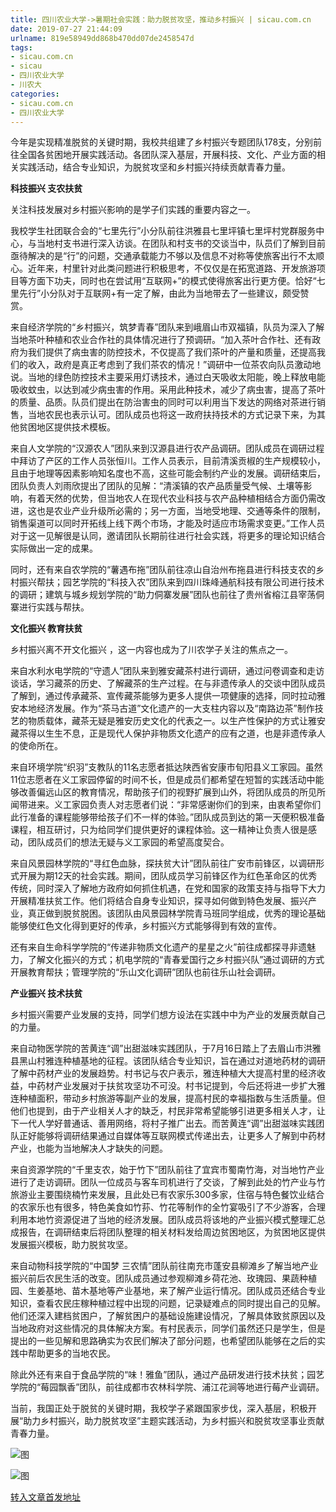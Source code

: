 ```yaml
---
title: 四川农业大学->暑期社会实践：助力脱贫攻坚，推动乡村振兴 | sicau.com.cn
date: 2019-07-27 21:44:09
urlname: 819e58949dd868b470dd07de2458547d
tags: 
- sicau.com.cn
- sicau
- 四川农业大学
- 川农大
categories:
- sicau.com.cn
- 四川农业大学
---
```



今年是实现精准脱贫的关键时期，我校共组建了乡村振兴专题团队178支，分别前往全国各贫困地开展实践活动。各团队深入基层，开展科技、文化、产业方面的相关实践活动，结合专业知识，为脱贫攻坚和乡村振兴持续贡献青春力量。

**科技振兴 支农扶贫**

关注科技发展对乡村振兴影响的是学子们实践的重要内容之一。

我校学生社团联合会的“七里先行”小分队前往洪雅县七里坪镇七里坪村党群服务中心，与当地村支书进行深入访谈。在团队和村支书的交谈当中，队员们了解到目前亟待解决的是“行”的问题，交通承载能力不够以及信息不对称等使旅客出行不太顺心。近年来，村里针对此类问题进行积极思考，不仅仅是在拓宽道路、开发旅游项目等方面下功夫，同时也在尝试用“互联网+”的模式使得旅客出行更方便。恰好“七里先行”小分队对于互联网+有一定了解，由此为当地带去了一些建议，颇受赞赏。

来自经济学院的“乡村振兴，筑梦青春”团队来到峨眉山市双福镇，队员为深入了解当地茶叶种植和农业合作社的具体情况进行了预调研。“加入茶叶合作社、还有政府为我们提供了病虫害的防控技术，不仅提高了我们茶叶的产量和质量，还提高我们的收入，政府是真正考虑到了我们茶农的情况！”调研中一位茶农向队员激动地说。当地的绿色防控技术主要采用灯诱技术，通过白天吸收太阳能，晚上释放电能吸收蚊虫，以达到减少病虫害的作用。采用此种技术，减少了病虫害，提高了茶叶的质量、品质。队员们提出在防治害虫的同时可以利用当下发达的网络对茶进行销售，当地农民也表示认可。团队成员也将这一政府扶持技术的方式记录下来，为其他贫困地区提供技术模板。

来自人文学院的“汉源农人”团队来到汉源县进行农产品调研。团队成员在调研过程中拜访了产区的工作人员张恒川。工作人员表示，目前清溪贡椒的生产规模较小，且由于地理等因素影响知名度也不高，这些可能会制约产业的发展。调研结束后，团队负责人刘雨欣提出了团队的见解：“清溪镇的农产品质量受气候、土壤等影响，有着天然的优势，但当地农人在现代农业科技与农产品种植相结合方面仍需改进，这也是农业产业升级所必需的；另一方面，当地受地理、交通等条件的限制，销售渠道可以同时开拓线上线下两个市场，才能及时适应市场需求变更。”工作人员对于这一见解很是认同，邀请团队长期前往进行社会实践，将更多的理论知识结合实际做出一定的成果。

同时，还有来自农学院的“薯遇布拖”团队前往凉山自治州布拖县进行科技支农的乡村振兴帮扶；园艺学院的“科技入农”团队来到四川珠峰通航科技有限公司进行技术的调研；建筑与城乡规划学院的“助力侗寨发展”团队也前往了贵州省榕江县宰荡侗寨进行实践与帮扶。

**文化振兴 教育扶贫**

乡村振兴离不开文化振兴 ，这一内容也成为了川农学子关注的焦点之一。

来自水利水电学院的“守遗人”团队来到雅安藏茶村进行调研，通过问卷调查和走访谈话，学习藏茶的历史、了解藏茶的生产过程。在与非遗传承人的交谈中团队成员了解到，通过传承藏茶、宣传藏茶能够为更多人提供一项健康的选择，同时拉动雅安本地经济发展。作为“茶马古道”文化遗产的一大支柱内容以及“南路边茶”制作技艺的物质载体，藏茶无疑是雅安历史文化的代表之一。以生产性保护的方式让雅安藏茶得以生生不息，正是现代人保护非物质文化遗产的应有之道，也是非遗传承人的使命所在。

来自环境学院“织羽”支教队的11名志愿者抵达陕西省安康市旬阳县义工家园。虽然11位志愿者在义工家园停留的时间不长，但是成员们都希望在短暂的实践活动中能够改善偏远山区的教育情况，帮助孩子们的视野扩展到山外，将团队成员的所见所闻带进来。义工家园负责人对志愿者们说：“非常感谢你们的到来，由衷希望你们此行准备的课程能够带给孩子们不一样的体验。”团队成员到达的第一天便积极准备课程，相互研讨，只为给同学们提供更好的课程体验。这一精神让负责人很是感动，团队成员们的想法无疑与义工家园的希望高度契合。

来自风景园林学院的“寻红色血脉，探扶贫大计”团队前往广安市前锋区，以调研形式开展为期12天的社会实践。期间，团队成员学习前锋区作为红色革命区的优秀传统，同时深入了解地方政府如何抓住机遇，在党和国家的政策支持与指导下大力开展精准扶贫工作。他们将结合自身专业知识，探寻如何做到特色发展、振兴产业，真正做到脱贫脱困。该团队由风景园林学院青马班同学组成，优秀的理论基础能够使红色文化得到更好的传承，乡村振兴方式能够得到有效的宣传。

还有来自生命科学学院的“传递非物质文化遗产的星星之火”前往成都探寻非遗魅力，了解文化振兴的方式；机电学院的“青春爱国行之乡村振兴队”通过调研的方式开展教育帮扶；管理学院的“乐山文化调研”团队也前往乐山社会调研。

**产业振兴 技术扶贫**

乡村振兴需要产业发展的支持，同学们想方设法在实践中中为产业的发展贡献自己的力量。

来自动物医学院的苦黄连“调”出甜滋味实践团队，于7月16日踏上了去眉山市洪雅县黑山村雅连种植基地的征程。该团队结合专业知识，旨在通过对道地药材的调研了解中药材产业的发展趋势。村书记与农户表示，雅连种植大大提高村里的经济收益，中药材产业发展对于扶贫攻坚功不可没。村书记提到，今后还将进一步扩大雅连种植面积，带动乡村旅游等副产业的发展，提高村民的幸福指数与生活质量。但他们也提到，由于产业相关人才的缺乏，村民非常希望能够引进更多相关人才，让下一代人学好普通话、善用网络，将村子推广出去。而苦黄连“调”出甜滋味实践团队正好能够将调研结果通过自媒体等互联网模式传递出去，让更多人了解到中药材产业，也能为当地解决人才缺失的问题。

来自资源学院的“千里支农，始于竹下”团队前往了宜宾市蜀南竹海，对当地竹产业进行了走访调研。团队一位成员与客车司机进行了交谈，了解到此处的竹产业与竹旅游业主要围绕楠竹来发展，且此处已有农家乐300多家，住宿与特色餐饮业结合的农家乐也有很多，特色美食如竹荪、竹花等制作的全竹宴吸引了不少游客，合理利用本地竹资源促进了当地的经济发展。团队成员将该地的产业振兴模式整理汇总成报告，在调研结束后将团队整理的相关材料发给周边贫困地区，为贫困地区提供发展振兴模板，助力脱贫攻坚。

来自动物科技学院的“中国梦 三农情”团队前往南充市蓬安县柳滩乡了解当地产业振兴前后农民生活的改变。团队成员通过参观柳滩乡荷花池、玫瑰园、果蔬种植园、生姜基地、苗木基地等产业基地，来了解产业运行情况。团队成员还结合专业知识，查看农民庄稼种植过程中出现的问题，记录疑难点的同时提出自己的见解。他们还深入建档贫困户，了解贫困户的基础设施建设情况，了解具体致贫原因以及当地政府对这些情况的具体解决方案。有村民表示，同学们虽然还只是学生，但是提出的一些见解和思路确实为农民们解决了部分问题，也希望团队能够在之后的实践中帮助更多的当地农民。

除此外还有来自于食品学院的“味！雅鱼”团队，通过产品研发进行技术扶贫；园艺学院的“莓园飘香”团队，前往成都市农林科学院、浦江花涧等地进行莓产业调研。

当前，我国正处于脱贫的关键时期，我校学子紧跟国家步伐，深入基层，积极开展“助力乡村振兴，助力脱贫攻坚”主题实践活动，为乡村振兴和脱贫攻坚事业贡献青春力量。



![图](https://news.sicau.edu.cn/__local/C/43/43/7AA4A2B79212A40382C6C74DD1B_7D75DE28_24037.jpg)

![图](https://news.sicau.edu.cn/__local/5/48/B2/E2D51EA62DDC76E5C50CFDC5810_BB2A897C_1A704.png)

[转入文章首发地址](https://news.sicau.edu.cn/info/1135/52682.htm)